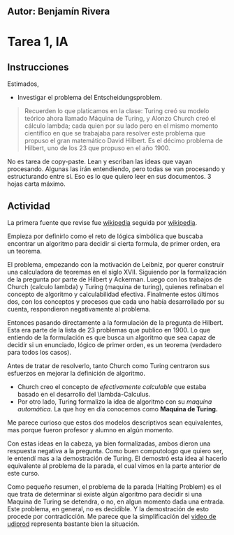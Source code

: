## Autor: Benjamín Rivera
# Tarea 1, IA

## Instrucciones

Estimados,

 - Investigar el problema del Entscheidungsproblem.

> Recuerden lo que platicamos en la clase: Turing creó su modelo teórico ahora llamado Máquina de Turing, y Alonzo Church creó el cálculo lambda; cada quien por su lado pero en el mismo momento científico en que se trabajaba para resolver este problema que propuso el gran matemático David Hilbert. Es el décimo problema de Hilbert, uno de los 23 que propuso en el año 1900.
 
No es tarea de copy-paste. Lean y escriban las ideas que vayan procesando. Algunas las irán entendiendo, pero todas se van procesando y estructurando entre sí. Eso es lo que quiero leer
en sus documentos. 3 hojas carta máximo.

## Actividad

La primera fuente que revise fue [wikipedia](https://es.wikipedia.org/wiki/Entscheidungsproblem) seguida por [wikipedia](https://en.wikipedia.org/wiki/Entscheidungsproblem).

Empieza por definirlo como el reto de lógica simbólica que buscaba encontrar un algoritmo para decidir si cierta formula, de primer orden, era un teorema.

El problema, empezando con la motivación de Leibniz, por querer construir una calculadora de teoremas en el siglo XVII. Siguiendo por la formalización de la pregunta por parte de Hilbert y Ackerman. Luego con los trabajos de Church (calculo lambda) y Turing (maquina de turing), quienes refinaban el concepto de algoritmo y calculabilidad efectiva. Finalmente estos últimos dos, con los conceptos y procesos que cada uno había desarrollado por su cuenta, respondieron negativamente al problema.

Entonces pasando directamente a la formulación de la pregunta de Hilbert. Esta era parte de la lista de 23 problemas que publico en 1900. Lo que entiendo de la formulación es que busca un algoritmo que sea capaz de decidir si un enunciado, lógico de primer orden, es un teorema (verdadero para todos los casos).

Antes de tratar de resolverlo, tanto Church como Turing centraron sus esfuerzos en mejorar la definición de algoritmo. 
 - Church creo el concepto de _efectivamente calculable_ que estaba basado en el desarrollo del \lambda-Calculus.
 - Por otro lado, Turing formalizo la idea de algoritmo con su _maquina automática._ La que hoy en día conocemos como __Maquina de Turing.__
 
Me parece curioso que estos dos modelos descriptivos sean equivalentes, mas porque fueron profesor y alumno en algún momento.
 
Con estas ideas en la cabeza, ya bien formalizadas, ambos dieron una respuesta negativa a la pregunta. Como buen computologo que quiero ser, le entendí mas a la demostración de Turing. El demostró esta idea al hacerlo equivalente al problema de la parada, el cual vimos en la parte anterior de este curso.

Como pequeño resumen, el problema de la parada (Halting Problem) es el que trata de determinar si existe algún algoritmo para decidir si una Maquina de Turing se detendra, o no, en algun momento dada una entrada. Este problema, en general, no es decidible. Y la demostración de esto procede por contradicción. Me parece que la simplificación del [video de udiprod](https://www.youtube.com/watch?v=92WHN-pAFCs) representa bastante bien la situación.




